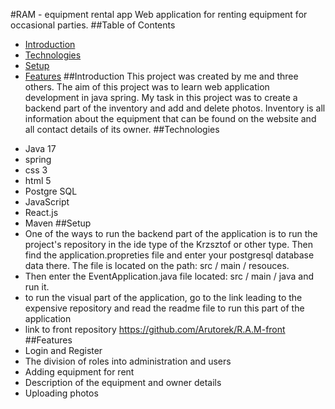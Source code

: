 #RAM - equipment rental app
Web application for renting equipment for occasional parties.
##Table of Contents
* [Introduction](#Introduction)
* [Technologies](#Technologies)
* [Setup](#Setup)
* [Features](#Features)
##Introduction
This project was created by me and three others.
The aim of this project was to learn web application
development in java spring. My task in this project
was to create a backend part of the inventory and
add and delete photos. Inventory is all information
about the equipment that can be found on the website
and all contact details of its owner.
##Technologies
- Java 17
- spring
- css 3
- html 5
- Postgre SQL
- JavaScript
- React.js
- Maven
##Setup
- One of the ways to run the backend part
of the application is to run the project's
repository in the ide type of the Krzsztof or other type.
Then find the application.propreties file and enter your
postgresql database data there. The file is located on
the path: src / main / resouces.
- Then enter the EventApplication.java 
file located:
src / main / java and run it.
- to run the visual part of the application,
go to the link leading to the expensive
repository and read the readme file to
run this part of the application
- link to front repository https://github.com/Arutorek/R.A.M-front
##Features
- Login and Register
- The division of roles into administration and users
- Adding equipment for rent
- Description of the equipment and owner details
- Uploading photos